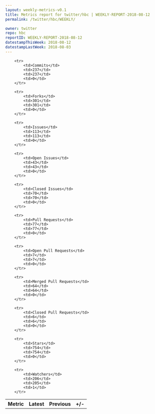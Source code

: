 ```yaml
---
layout: weekly-metrics-v0.1
title: Metrics report for twitter/hbc | WEEKLY-REPORT-2018-08-12
permalink: /twitter/hbc/WEEKLY/

owner: twitter
repo: hbc
reportID: WEEKLY-REPORT-2018-08-12
datestampThisWeek: 2018-08-12
datestampLastWeek: 2018-08-03
---
```




<table style="width: 100%;">
    <tr>
        <th>Metric</th>
        <th>Latest</th>
        <th>Previous</th>
        <th>+/-</th>
    </tr>

        <tr>
            <td>Commits</td>
            <td>237</td>
            <td>237</td>
            <td>0</td>
        </tr>
        
        <tr>
            <td>Forks</td>
            <td>301</td>
            <td>301</td>
            <td>0</td>
        </tr>
        
        <tr>
            <td>Issues</td>
            <td>113</td>
            <td>113</td>
            <td>0</td>
        </tr>
        
        <tr>
            <td>Open Issues</td>
            <td>43</td>
            <td>43</td>
            <td>0</td>
        </tr>
        
        <tr>
            <td>Closed Issues</td>
            <td>70</td>
            <td>70</td>
            <td>0</td>
        </tr>
        
        <tr>
            <td>Pull Requests</td>
            <td>77</td>
            <td>77</td>
            <td>0</td>
        </tr>
        
        <tr>
            <td>Open Pull Requests</td>
            <td>7</td>
            <td>7</td>
            <td>0</td>
        </tr>
        
        <tr>
            <td>Merged Pull Requests</td>
            <td>64</td>
            <td>64</td>
            <td>0</td>
        </tr>
        
        <tr>
            <td>Closed Pull Requests</td>
            <td>6</td>
            <td>6</td>
            <td>0</td>
        </tr>
        
        <tr>
            <td>Stars</td>
            <td>754</td>
            <td>754</td>
            <td>0</td>
        </tr>
        
        <tr>
            <td>Watchers</td>
            <td>206</td>
            <td>205</td>
            <td>1</td>
        </tr>
        
</table>
